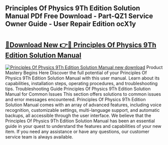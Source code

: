 ## Principles Of Physics 9Th Edition Solution Manual PDf Free Download - Part-QZ1 Service Owner Guide - User Repair Edition ocX1y

# <h2><a href="http://bc53003.oget.top/?id=Principles+Of+Physics+9Th+Edition+Solution+Manual">🔗Download New 👉🔴 Principles Of Physics 9Th Edition Solution Manual</a></h2>

[![Principles Of Physics 9Th Edition Solution Manual new download](https://i.imgur.com/5g1atiW.png)](http://bc53003.oget.top/?id=Principles+Of+Physics+9Th+Edition+Solution+Manual)
Product Mastery Begins Here Discover the full potential of your Principles Of Physics 9Th Edition Solution Manual with this user manual. Learn about its capabilities, installation steps, operating procedures, and troubleshooting tips. Troubleshooting Guide Principles Of Physics 9Th Edition Solution Manual for Common Issues This section offers solutions to common issues and error messages encountered. Principles Of Physics 9Th Edition Solution Manual comes with an array of advanced features, including voice recognition, customizable settings, multi-language support, and automatic backups, all accessible through the user interface. We believe that the Principles Of Physics 9Th Edition Solution Manual has been an essential guide in your quest to understand the features and capabilities of your new item. If you need any assistance or have any questions, our customer service team is always available.
